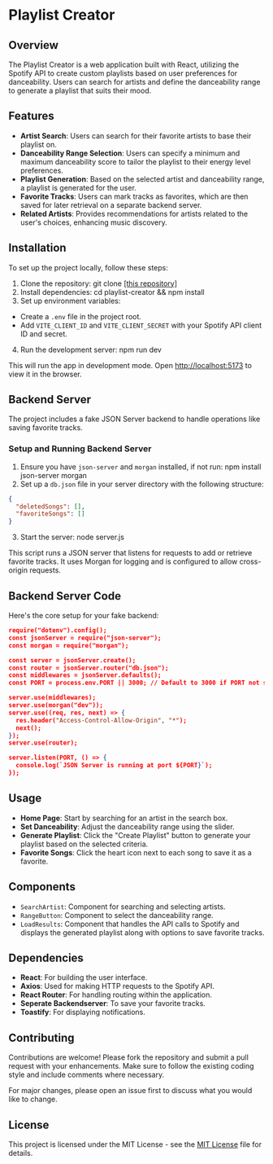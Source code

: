 # Playlist Creator

## Overview

The Playlist Creator is a web application built with React, utilizing the Spotify API to create custom playlists based on user preferences for danceability. Users can search for artists and define the danceability range to generate a playlist that suits their mood.

## Features

- **Artist Search**: Users can search for their favorite artists to base their playlist on.
- **Danceability Range Selection**: Users can specify a minimum and maximum danceability score to tailor the playlist to their energy level preferences.
- **Playlist Generation**: Based on the selected artist and danceability range, a playlist is generated for the user.
- **Favorite Tracks**: Users can mark tracks as favorites, which are then saved for later retrieval on a separate backend server.
- **Related Artists**: Provides recommendations for artists related to the user's choices, enhancing music discovery.

## Installation

To set up the project locally, follow these steps:

1. Clone the repository: git clone [\[this repository\]](https://github.com/justArale/playlist-creator)
2. Install dependencies: cd playlist-creator && npm install
3. Set up environment variables:
- Create a `.env` file in the project root.
- Add `VITE_CLIENT_ID` and `VITE_CLIENT_SECRET` with your Spotify API client ID and secret.

4. Run the development server: npm run dev

This will run the app in development mode. Open [http://localhost:5173](http://localhost:5173) to view it in the browser.

## Backend Server

The project includes a fake JSON Server backend to handle operations like saving favorite tracks.

### Setup and Running Backend Server

1. Ensure you have `json-server` and `morgan` installed, if not run: npm install json-server morgan
2. Set up a `db.json` file in your server directory with the following structure:
```json
{
  "deletedSongs": [],
  "favoriteSongs": []
}
```
3. Start the server: node server.js

This script runs a JSON server that listens for requests to add or retrieve favorite tracks. It uses Morgan for logging and is configured to allow cross-origin requests.

## Backend Server Code

Here's the core setup for your fake backend:

```json
require("dotenv").config();
const jsonServer = require("json-server");
const morgan = require("morgan");

const server = jsonServer.create();
const router = jsonServer.router("db.json");
const middlewares = jsonServer.defaults();
const PORT = process.env.PORT || 3000; // Default to 3000 if PORT not specified

server.use(middlewares);
server.use(morgan("dev"));
server.use((req, res, next) => {
  res.header("Access-Control-Allow-Origin", "*");
  next();
});
server.use(router);

server.listen(PORT, () => {
  console.log(`JSON Server is running at port ${PORT}`);
});

```


## Usage

- **Home Page**: Start by searching for an artist in the search box.
- **Set Danceability**: Adjust the danceability range using the slider.
- **Generate Playlist**: Click the "Create Playlist" button to generate your playlist based on the selected criteria.
- **Favorite Songs**: Click the heart icon next to each song to save it as a favorite.

## Components

- `SearchArtist`: Component for searching and selecting artists.
- `RangeButton`: Component to select the danceability range.
- `LoadResults`: Component that handles the API calls to Spotify and displays the generated playlist along with options to save favorite tracks.

## Dependencies

- **React**: For building the user interface.
- **Axios**: Used for making HTTP requests to the Spotify API.
- **React Router**: For handling routing within the application.
- **Seperate Backendserver**: To save your favorite tracks.
- **Toastify**: For displaying notifications.

## Contributing

Contributions are welcome! Please fork the repository and submit a pull request with your enhancements. Make sure to follow the existing coding style and include comments where necessary.

For major changes, please open an issue first to discuss what you would like to change.

## License

This project is licensed under the MIT License - see the [MIT License](https://github.com/justArale/playlist-creator/blob/main/LICENSE) file for details.


